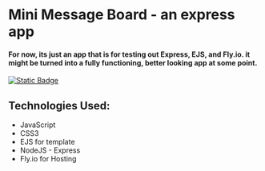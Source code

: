 # Mini Message Board - an express app
#### For now, its just an app that is for testing out Express, EJS, and Fly.io. it might be turned into a fully functioning, better looking app at some point.
[![Static Badge](https://img.shields.io/badge/Live%20Demo-blue)](https://sofonias-mini-message-board-wild-river-6481.fly.dev/)

## Technologies Used:
  * JavaScript
  * CSS3
  * EJS for template
  * NodeJS - Express
  * Fly.io for Hosting